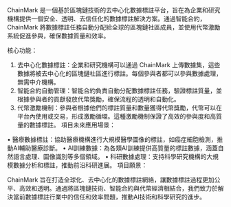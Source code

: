 ChainMark 是一個基於區塊鏈技術的去中心化數據標註平台，旨在為企業和研究機構提供一個安全、透明、去信任化的數據標註解決方案。通過智能合約，ChainMark 將數據標註任務自動分配給全球的區塊鏈社區成員，並使用代幣激勵系統促進參與，確保數據質量和效率。

核心功能：

1.	去中心化數據標註：企業和研究機構可以通過 ChainMark 上傳數據集，這些數據將被去中心化的區塊鏈社區進行標註。每個參與者都可以參與數據處理，無需中介機構。
2.	智能合約自動管理：智能合約負責自動分配數據標註任務，驗證標註質量，並根據參與者的貢獻發放代幣獎勵，確保流程的透明和自動化。
3.	代幣激勵機制：參與者根據他們的標註質量和數量獲得代幣獎勵，代幣可以在平台內使用或交易，形成激勵循環。這種激勵機制保證了高效的參與度和高質量的數據標註。
項目未來應用場景：

•	醫療數據標註：協助醫療機構進行大規模醫學圖像的標註，如癌症細胞檢測，推動AI輔助醫療診斷。
•	AI訓練數據：為各類AI訓練提供高質量的標註數據，涵蓋自然語言處理、圖像識別等多個領域。
•	科研數據處理：支持科學研究機構的大規模數據分析和標註，推動前沿科研進展。
項目願景：

ChainMark 旨在打造全球化、去中心化的數據標註網絡，讓數據標註過程更加公平、高效和透明。通過將區塊鏈技術、智能合約與代幣經濟相結合，我們致力於解決當前數據標註行業中的信任和效率問題，推動AI技術和科學研究的進步。
